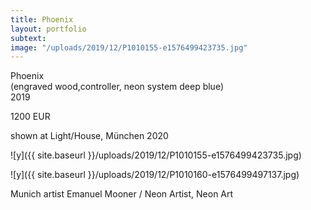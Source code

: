 ```yaml
---
title: Phoenix
layout: portfolio
subtext: 
image: "/uploads/2019/12/P1010155-e1576499423735.jpg"
---
```


Phoenix  
(engraved wood,controller, neon system deep blue)  
2019

1200 EUR

shown at Light/House, München 2020

![y]({{ site.baseurl }}/uploads/2019/12/P1010155-e1576499423735.jpg)

![y]({{ site.baseurl }}/uploads/2019/12/P1010160-e1576499497137.jpg)

Munich artist Emanuel Mooner / Neon Artist, Neon Art